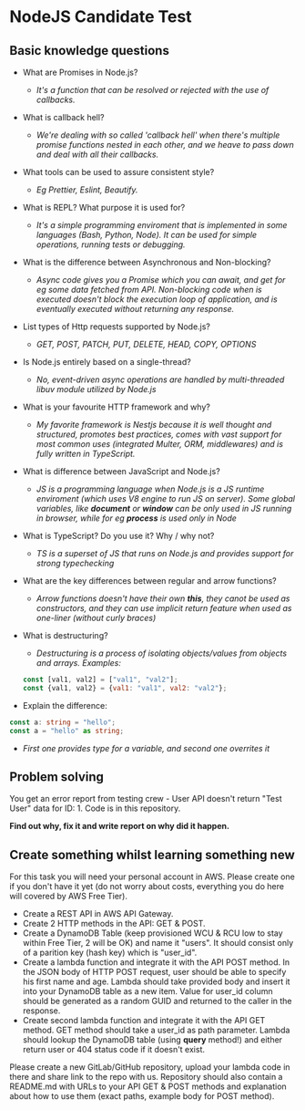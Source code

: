 # NodeJS Candidate Test

## Basic knowledge questions

- What are Promises in Node.js?
  - _It's a function that can be resolved or rejected with the use of callbacks._

- What is callback hell?
  - _We're dealing with so called 'callback hell' when there's multiple promise functions nested in each other, and we heave to pass down and deal with all their callbacks._

- What tools can be used to assure consistent style?
  - _Eg Prettier, Eslint, Beautify._

- What is REPL? What purpose it is used for?
  - _It's a simple programming enviroment that is implemented in some languages (Bash, Python, Node). It can be used for simple operations, running tests or debugging._

- What is the difference between Asynchronous and Non-blocking?
  - _Async code gives you a Promise which you can await, and get for eg some data fetched from API. Non-blocking code when is executed doesn't block the execution loop of application, and is eventually executed without returning any response._

- List types of Http requests supported by Node.js?
  - _GET, POST, PATCH, PUT, DELETE, HEAD, COPY, OPTIONS_

- Is Node.js entirely based on a single-thread?
  - _No, event-driven async operations are handled by multi-threaded libuv module utilized by Node.js_

- What is your favourite HTTP framework and why? 
  - _My favorite framework is Nestjs because it is well thought and structured, promotes best practices, comes with vast support for most common uses (integrated Multer, ORM, middlewares) and is fully written in TypeScript._

- What is difference between JavaScript and Node.js?
  - _JS is a programming language when Node.js is a JS runtime enviroment (which uses V8 engine to run JS on server). Some global variables, like __document__ or __window__ can be only used in JS running in browser, while for eg __process__ is used only in Node_

- What is TypeScript? Do you use it? Why / why not?
  - _TS is a superset of JS that runs on Node.js and provides support for strong typechecking_

- What are the key differences between regular and arrow functions?
  - _Arrow functions doesn't have their own __this__, they canot be used as constructors, and they can use implicit return feature when used as one-liner (without curly braces)_

- What is destructuring?
  - _Destructuring is a process of isolating objects/values from objects and arrays. Examples:_
  ```js
  const [val1, val2] = ["val1", "val2"];
  const {val1, val2} = {val1: "val1", val2: "val2"};
  ```

- Explain the difference:
```ts
const a: string = "hello";
const a = "hello" as string;
```
  - _First one provides type for a variable, and second one overrites it_

## Problem solving

You get an error report from testing crew - User API doesn't return "Test User" data for ID: 1.
Code is in this repository.

**Find out why, fix it and write report on why did it happen.**

## Create something whilst learning something new

For this task you will need your personal account in AWS. Please create one if you don't have it yet (do not worry about costs, everything you do here will covered by AWS Free Tier).

- Create a REST API in AWS API Gateway.
- Create 2 HTTP methods in the API: GET & POST.
- Create a DynamoDB Table (keep provisioned WCU & RCU low to stay within Free Tier, 2 will be OK) and name it "users". It should consist only of a parition key (hash key) which is "user_id".
- Create a lambda function and integrate it with the API POST method. In the JSON body of HTTP POST request, user should be able to specify his first name and age. Lambda should take provided body and insert it into your DynamoDB table as a new item. Value for user_id column should be generated as a random GUID and returned to the caller in the response.
- Create second lambda function and integrate it with the API GET method. GET method should take a user_id as path parameter. Lambda should lookup the DynamoDB table (using **query** method!) and either return user or 404 status code if it doesn't exist.

Please create a new GitLab/GitHub repository, upload your lambda code in there and share link to the repo with us.
Repository should also contain a README.md with URLs to your API GET & POST methods and explanation about how to use them (exact paths, example body for POST method).
